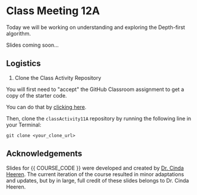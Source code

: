 # Class Meeting 12A

Today we will be working on understanding and exploring the Depth-first algorithm.

Slides coming soon...

<!-- 
<div>
<iframe src="../../Lec18_StateSpaces.pdf" width="100%" height="600px" frameBorder="0"> </iframe>
</div>

[Download the Slides from today](https://github.com/ubc-cs/cpsc203/raw/main/files/Lec18_StateSpaces.pdf)
 -->


<!-- ## Important links for today:

- [Markov Chains Demo](http://setosa.io/markov)
- [Markov Chains](https://brilliant.org/wiki/markov-chains/) -->

<!-- 
## Optional links for today
-->

## Logistics

1. Clone the Class Activity Repository

You will first need to "accept" the GitHub Classroom assignment to get a copy of the starter code.

You can do that by [clicking here](https://classroom.github.com/a/ShgbwvAQ).

Then, clone the `classActivity11A` repository by running the following line in your Terminal:

```
git clone <your_clone_url>
```

## Acknowledgements

Slides for {{ COURSE_CODE }} were developed and created by [Dr. Cinda Heeren](https://www.cs.ubc.ca/people/cinda-heeren). The current iteration of the course resulted in minor adaptations and updates, but by in large, full credit of these slides belongs to Dr. Cinda Heeren.